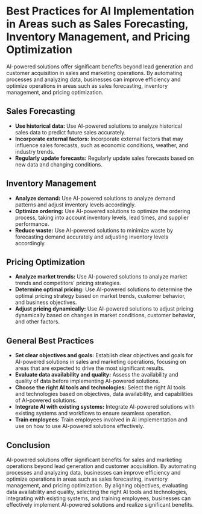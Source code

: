 # Best Practices for AI Implementation in Areas such as Sales Forecasting, Inventory Management, and Pricing Optimization

AI-powered solutions offer significant benefits beyond lead generation and customer acquisition in sales and marketing operations. By automating processes and analyzing data, businesses can improve efficiency and optimize operations in areas such as sales forecasting, inventory management, and pricing optimization.

Sales Forecasting
-----------------

* **Use historical data:** Use AI-powered solutions to analyze historical sales data to predict future sales accurately.
* **Incorporate external factors:** Incorporate external factors that may influence sales forecasts, such as economic conditions, weather, and industry trends.
* **Regularly update forecasts:** Regularly update sales forecasts based on new data and changing conditions.

Inventory Management
--------------------

* **Analyze demand:** Use AI-powered solutions to analyze demand patterns and adjust inventory levels accordingly.
* **Optimize ordering:** Use AI-powered solutions to optimize the ordering process, taking into account inventory levels, lead times, and supplier performance.
* **Reduce waste:** Use AI-powered solutions to minimize waste by forecasting demand accurately and adjusting inventory levels accordingly.

Pricing Optimization
--------------------

* **Analyze market trends:** Use AI-powered solutions to analyze market trends and competitors' pricing strategies.
* **Determine optimal pricing:** Use AI-powered solutions to determine the optimal pricing strategy based on market trends, customer behavior, and business objectives.
* **Adjust pricing dynamically:** Use AI-powered solutions to adjust pricing dynamically based on changes in market conditions, customer behavior, and other factors.

General Best Practices
----------------------

* **Set clear objectives and goals:** Establish clear objectives and goals for AI-powered solutions in sales and marketing operations, focusing on areas that are expected to drive the most significant results.
* **Evaluate data availability and quality:** Assess the availability and quality of data before implementing AI-powered solutions.
* **Choose the right AI tools and technologies:** Select the right AI tools and technologies based on objectives, data availability, and capabilities of AI-powered solutions.
* **Integrate AI with existing systems:** Integrate AI-powered solutions with existing systems and workflows to ensure seamless operation.
* **Train employees:** Train employees involved in AI implementation and use on how to use AI-powered solutions effectively.

Conclusion
----------

AI-powered solutions offer significant benefits for sales and marketing operations beyond lead generation and customer acquisition. By automating processes and analyzing data, businesses can improve efficiency and optimize operations in areas such as sales forecasting, inventory management, and pricing optimization. By aligning objectives, evaluating data availability and quality, selecting the right AI tools and technologies, integrating with existing systems, and training employees, businesses can effectively implement AI-powered solutions and realize significant benefits.
